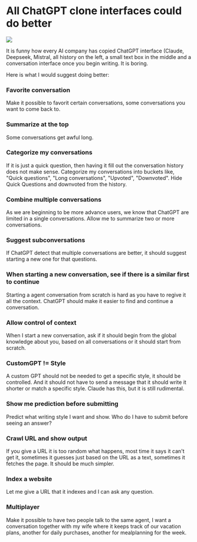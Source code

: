 # All ChatGPT clone interfaces could do better

![](https://i.imgur.com/1NHEEtc.png)

It is funny how every AI company has copied ChatGPT interface (Claude, Deepseek, Mistral, all history on the left, a small text box in the middle and a conversation interface once you begin writing. It is boring.

Here is what I would suggest doing better:

### Favorite conversation

Make it possible to favorit certain conversations, some conversations you want to come back to.

### Summarize at the top

 Some conversations get awful long.

### Categorize my conversations 

If it is just a quick question, then having it fill out the conversation history does not make sense. Categorize my conversations into buckets like, "Quick questions", "Long conversations", "Upvoted", "Downvoted". Hide Quick Questions and downvoted from the history.

### Combine multiple conversations 

As we are beginning to be more advance users, we know that ChatGPT are limited in a single conversations.
Allow me to summarize two or more conversations.

### Suggest subconversations

If ChatGPT detect that multiple conversations are better, it should suggest starting a new one for that questions.

### When starting a new conversation, see if there is a similar first to continue

Starting a agent conversation from scratch is hard as you have to regive it all the context. ChatGPT should make it easier to find and continue a conversation.

### Allow control of context

When I start a new conversation, ask if it should begin from the global knowledge about you, based on all conversations or it should start from scratch. 

### CustomGPT != Style

A custom GPT should not be needed to get a specific style, it should be controlled. And it should not have to send a message that it should write it shorter or match a specific style. Claude has this, but it is still rudimental.

### Show me prediction before submitting

Predict what writing style I want and show. Who do I have to submit before seeing an answer?

### Crawl URL and show output

If you give a URL it is too random what happens, most time it says it can't get it, sometimes it guesses just based on the URL as a text, sometimes it fetches the page. It should be much simpler.

### Index a website

Let me give a URL that it indexes and I can ask any question.

### Multiplayer

Make it possible to have two people talk to the same agent, I want a conversation together with my wife where it keeps track of our vacation plans, another for daily purchases, another for mealplanning for the week.